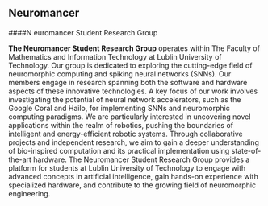 ## Neuromancer
####N euromancer Student Research Group

**The Neuromancer Student Research Group** operates within The Faculty of Mathematics and Information Technology at Lublin University of Technology. 
Our group is dedicated to exploring the cutting-edge field of neuromorphic computing and spiking neural networks (SNNs). 
Our members engage in research spanning both the software and hardware aspects of these innovative technologies.
A key focus of our work involves investigating the potential of neural network accelerators, such as the Google Coral and Hailo, 
for implementing SNNs and neuromorphic computing paradigms. We are particularly interested in uncovering novel applications within the realm of robotics, pushing the boundaries of intelligent and energy-efficient robotic systems.
Through collaborative projects and independent research, we aim to gain a deeper understanding of bio-inspired computation and its practical implementation using state-of-the-art hardware. 
The Neuromancer Student Research Group provides a platform for students at Lublin University of Technology to engage with advanced concepts in artificial intelligence, 
gain hands-on experience with specialized hardware, and contribute to the growing field of neuromorphic engineering.
